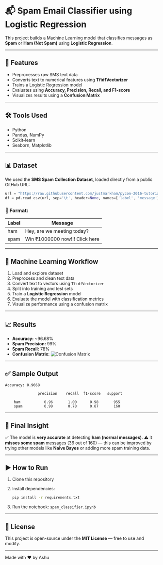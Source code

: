 # 📬 Spam Email Classifier using Logistic Regression

This project builds a Machine Learning model that classifies messages as **Spam** or **Ham (Not Spam)** using **Logistic Regression**.

---

## 📌 Features

- Preprocesses raw SMS text data
- Converts text to numerical features using **TfidfVectorizer**
- Trains a Logistic Regression model
- Evaluates using **Accuracy, Precision, Recall, and F1-score**
- Visualizes results using a **Confusion Matrix**

---

## 🛠️ Tools Used

- Python
- Pandas, NumPy
- Scikit-learn
- Seaborn, Matplotlib

---

## 📊 Dataset

We used the **SMS Spam Collection Dataset**, loaded directly from a public GitHub URL:

```python
url = "https://raw.githubusercontent.com/justmarkham/pycon-2016-tutorial/master/data/sms.tsv"
df = pd.read_csv(url, sep='\t', header=None, names=['label', 'message'])
````

### 📁 Format:

| Label | Message                        |
| ----- | ------------------------------ |
| ham   | Hey, are we meeting today?     |
| spam  | Win ₹1000000 now!!! Click here |

---

## 🧠 Machine Learning Workflow

1. Load and explore dataset
2. Preprocess and clean text data
3. Convert text to vectors using `TfidfVectorizer`
4. Split into training and test sets
5. Train a **Logistic Regression** model
6. Evaluate the model with classification metrics
7. Visualize performance using a confusion matrix

---

## 📈 Results

* **Accuracy:** \~96.68%
* **Spam Precision:** 99%
* **Spam Recall:** 78%
* **Confusion Matrix:**
  ![Confusion Matrix](https://github.com/user-attachments/assets/20626b27-fd53-4cec-96de-2ea49e74485e)

---

## ✅ Sample Output

```text
Accuracy: 0.9668

               precision    recall  f1-score   support

    ham           0.96       1.00      0.98       955
    spam          0.99       0.78      0.87       160
```

---

## 📌 Final Insight

✅ The model is **very accurate** at detecting **ham (normal messages)**.
⚠️ It **misses some spam** messages (36 out of 160) — this can be improved by trying other models like **Naive Bayes** or adding more spam training data.

---

## ▶️ How to Run

1. Clone this repository
2. Install dependencies:

   ```bash
   pip install -r requirements.txt
   ```
3. Run the notebook: `spam_classifier.ipynb`

---

## 📜 License

This project is open-source under the **MIT License** — free to use and modify.

---

Made with ❤️ by Ashu

